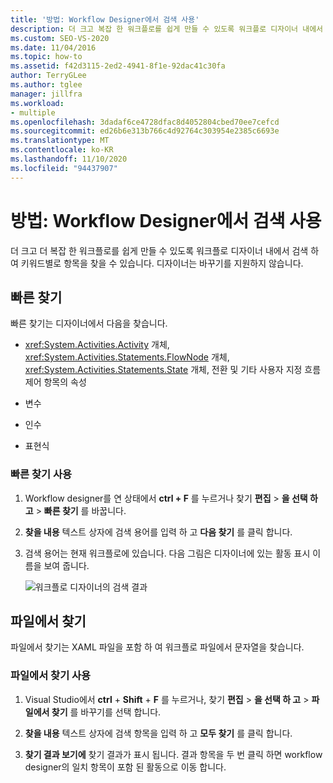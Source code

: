```yaml
---
title: '방법: Workflow Designer에서 검색 사용'
description: 더 크고 복잡 한 워크플로를 쉽게 만들 수 있도록 워크플로 디자이너 내에서 검색 하 여 키워드별로 항목을 찾는 방법을 알아봅니다.
ms.custom: SEO-VS-2020
ms.date: 11/04/2016
ms.topic: how-to
ms.assetid: f42d3115-2ed2-4941-8f1e-92dac41c30fa
author: TerryGLee
ms.author: tglee
manager: jillfra
ms.workload:
- multiple
ms.openlocfilehash: 3dadaf6ce4728dfac8d4052804cbed70ee7cefcd
ms.sourcegitcommit: ed26b6e313b766c4d92764c303954e2385c6693e
ms.translationtype: MT
ms.contentlocale: ko-KR
ms.lasthandoff: 11/10/2020
ms.locfileid: "94437907"
---
```

# <a name="how-to-use-search-in-the-workflow-designer"></a>방법: Workflow Designer에서 검색 사용

더 크고 더 복잡 한 워크플로를 쉽게 만들 수 있도록 워크플로 디자이너 내에서 검색 하 여 키워드별로 항목을 찾을 수 있습니다. 디자이너는 바꾸기를 지원하지 않습니다.

## <a name="quick-find"></a>빠른 찾기

빠른 찾기는 디자이너에서 다음을 찾습니다.

- <xref:System.Activities.Activity> 개체, <xref:System.Activities.Statements.FlowNode> 개체, <xref:System.Activities.Statements.State> 개체, 전환 및 기타 사용자 지정 흐름 제어 항목의 속성

- 변수

- 인수

- 표현식

### <a name="use-quick-find"></a>빠른 찾기 사용

1. Workflow designer를 연 상태에서 **ctrl + F** 를 누르거나 찾기 **편집**  >  **을 선택 하 고**  >  **빠른 찾기** 를 바꿉니다.

2. **찾을 내용** 텍스트 상자에 검색 용어를 입력 하 고 **다음 찾기** 를 클릭 합니다.

3. 검색 용어는 현재 워크플로에 있습니다. 다음 그림은 디자이너에 있는 활동 표시 이름을 보여 줍니다.

   ![워크플로 디자이너의 검색 결과](../workflow-designer/media/designersearch.png)

## <a name="find-in-files"></a>파일에서 찾기

파일에서 찾기는 XAML 파일을 포함 하 여 워크플로 파일에서 문자열을 찾습니다.

### <a name="use-find-in-files"></a>파일에서 찾기 사용

1. Visual Studio에서 **ctrl** + **Shift** + **F** 를 누르거나, 찾기 **편집**  >  **을 선택 하 고**  >  **파일에서 찾기** 를 바꾸기를 선택 합니다.

2. **찾을 내용** 텍스트 상자에 검색 항목을 입력 하 고 **모두 찾기** 를 클릭 합니다.

3. **찾기 결과 보기에** 찾기 결과가 표시 됩니다. 결과 항목을 두 번 클릭 하면 workflow designer의 일치 항목이 포함 된 활동으로 이동 합니다.